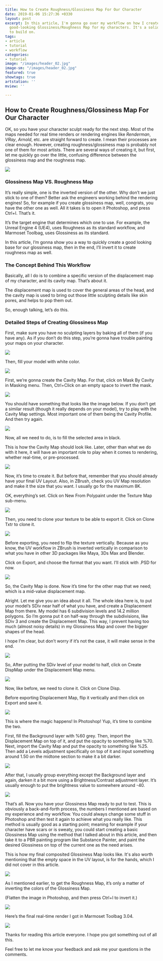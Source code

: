 ```yaml
---
title: How to Create Roughness/Glossiness Map For Our Character
date: 2019-01-06 15:27:36 +0330
layout: post
excerpt: In this article, I'm gonna go over my workflow on how I create a quick but
  good-looking Glossiness/Roughness Map for my characters. It's a solid starting point
  to build on.
tags:
- article
- tutorial
- workflow
categories:
- tutorial
image: "/images/header_02.jpg"
image-sm: "/images/header_02.jpg"
featured: true
showtags: true
artstation: ''
mview: ''

---
```

## How to Create Roughness/Glossiness Map For Our Character

OK, so you have your character sculpt ready for the next step. Most of the maps needed for real time renders or rendering engines like _Renderman_, _VRay_, _Arnold_, etc. are straight forward to create. I mean their processes are clear enough. However, creating roughness/glossiness map is probably not one of them for most artists. There are several ways of creating it, but first, let me quickly go over the little, confusing difference between the glossiness map and the roughness map.

![](/images/01_head_sculpt.jpg)

### Glossiness Map VS. Roughness Map

It’s really simple, one is the inverted version of the other. Why don’t we just stick to one of them? Better ask the engineers working behind the rendering engines! So, for example if you create glossiness map, well, congrats, you have the other one as well. All it takes is to open it Photoshop, and press Ctrl+I. That’s it.

It’s the target engine that determines which one to use. For example, the Unreal Engine 4 (UE4), uses Roughness as its standard workflow, and Marmoset Toolbag, uses Glossiness as its standard.

In this article, I’m gonna show you a way to quickly create a good looking base for our glossiness map, then in the end, I’ll invert it to create roughness map as well.

### The Concept Behind This Workflow

Basically, all I do is to combine a specific version of the displacement map of my character, and its cavity map. That’s about it.

The displacement map is used to cover the general areas of the head, and the cavity map is used to bring out those little sculpting details like skin pores, and helps to pop them out.

So, enough talking, let’s do this.

### Detailed Steps of Creating Glossiness Map

First, make sure you have no sculpting layers by baking all of them (if you have any). As if you don’t do this step, you’re gonna have trouble painting your maps on your character.

![](/images/02_baking_layers.jpg)

Then, fill your model with white color.

![](/images/03_fill_color.jpg)

First, we’re gonna create the Cavity Map. For that, click on Mask By Cavity in Masking menu. Then, Ctrl+Click on an empty space to invert the mask.

![](/images/04_mask_by_cavity.jpg)

You should have something that looks like the image below. If you don’t get a similar result (though it really depends on your model), try to play with the Cavity Map settings. Most important one of them being the Cavity Profile. And then try again.

![](/images/05_head_masked.jpg)

Now, all we need to do, is to fill the selected area in black.

This is how the Cavity Map should look like. Later, other than what we do with it here, it will have an important role to play when it comes to rendering, whether real-time, or pre-processed.

![](/images/06_cavity_map.jpg)

Now, it’s time to create it. But before that, remember that you should already have your final UV Layout. Also, in ZBrush, check you UV Map resolution and make it the size that you want. I usually go for the maximum 8K.

OK, everything’s set. Click on New From Polypaint under the Texture Map sub-menu.

![](/images/07_creating_texture.jpg)

Then, you need to clone your texture to be able to export it. Click on Clone Txtr to clone it.

![](/images/08_cloning_texture.jpg)

Before exporting, you need to flip the texture vertically. Because as you know, the UV workflow in ZBrush is inverted vertically in comparison to what you have in other 3D packages like Maya, 3Ds Max and Blender.

Click on Export, and choose the format that you want. I’ll stick with .PSD for now.

![](/images/09_exporting_texture.jpg)

So, the Cavity Map is done. Now it’s time for the other map that we need; which is a mid-value displacement map.

Alright. Let me give you an idea about it all. The whole idea here is, to put your model’s SDiv near half of what you have, and create a Displacement Map from there. My model has 6 subdivision levels and 14.2 million polygons. So I’m gonna put it on half-way through the subdivisions, like SDiv 3 and create the Displacement Map. This way, I prevent having too much (almost noisy details) in my Glossiness Map and cover the bigger shapes of the head.

I hope I’m clear, but don’t worry if it’s not the case, it will make sense in the end.

![](/images/10_subdivision_level.jpg)

So, After putting the SDiv level of your model to half, click on Create DispMap under the Displacement Map menu.

![](/images/11_creating_disp_map.jpg)

Now, like before, we need to clone it. Click on Clone Disp.

Before exporting Displacement Map, flip it vertically and then click on Export and save it.

![](/images/12_exporting_disp_map.jpg)

This is where the magic happens! In Photoshop! Yup, it’s time to combine the two.

First, fill the Background layer with %60 grey. Then, import the Displacement Map on top of it, and put the opacity to something like %70. Next, import the Cavity Map and put the opacity to something like %25. Then add a Levels adjustment specifically on top of it and input something around 1.50 on the midtone section to make it a bit darker.

![](/images/13_photoshop_composite.jpg)

After that, I usually group everything except the Background layer and again, darken it a bit more using a Brightness/Contrast adjustment layer. It’s usually enough to put the brightness value to somewhere around -40.

![](/images/14_photoshop_adjustment_layer.jpg)

That’s all. Now you have your Glossiness Map ready to put to test. This is obviously a back-and-forth process, the numbers I mentioned are based on my experience and my workflow. You could always change some stuff in Photoshop and then test it again to achieve what you really like. This method is usually good as a starting point; meaning for example if your character have scars or is sweaty, you could start creating a basic Glossiness Map using the method that I talked about in this article, and then take it to a PBR painting program like Substance Painter, and paint the desired Glossiness on top of the current one as the need arises.

This is how my final composited Glossiness Map looks like. It's also worth mentioning that the empty space in the UV layout, is for the hands, which I did not cover in this article.

![](/images/15_glossiness_map.jpg)

As I mentioned earlier, to get the Roughness Map, it’s only a matter of inverting the colors of the Glossiness Map.

(Flatten the image in Photoshop, and then press Ctrl+I to invert it.)

![](/images/16_roughness_map.jpg)

Here’s the final real-time render I got in Marmoset Toolbag 3.04.

![](/images/17_head_final_render.jpg)

Thanks for reading this article everyone. I hope you got something out of all this.

Feel free to let me know your feedback and ask me your questions in the comments.